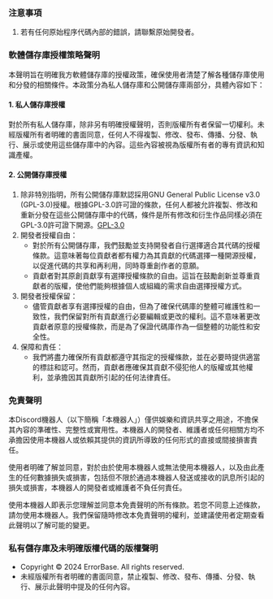 ### 注意事項
1. 若有任何原始程序代碼內部的錯誤，請聯繫原始開發者。  

### 軟體儲存庫授權策略聲明

本聲明旨在明確我方軟體儲存庫的授權政策，確保使用者清楚了解各種儲存庫使用和分發的相關條件。本政策分為私人儲存庫和公開儲存庫兩部分，具體內容如下：

#### 1. 私人儲存庫授權

對於所有私人儲存庫，除非另有明確授權聲明，否則版權所有者保留一切權利。未經版權所有者明確的書面同意，任何人不得複製、修改、發布、傳播、分發、執行、展示或使用這些儲存庫中的內容。這些內容被視為版權所有者的專有資訊和知識產權。

#### 2. 公開儲存庫授權

1. 除非特別指明，所有公開儲存庫默認採用GNU General Public License v3.0 (GPL-3.0)授權。根據GPL-3.0許可證的條款，任何人都被允許複製、修改和重新分發在這些公開儲存庫中的代碼，條件是所有修改和衍生作品同樣必須在GPL-3.0許可證下開源。[GPL-3.0](https://www.gnu.org/licenses/gpl-3.0.html)  
2. 開發者授權自由：
    - 對於所有公開儲存庫，我們鼓勵並支持開發者自行選擇適合其代碼的授權條款。這意味著每位貢獻者都有權力為其貢獻的代碼選擇一種開源授權，以促進代碼的共享和再利用，同時尊重創作者的意願。
    - 貢獻者對其原創貢獻享有選擇授權條款的自由。這旨在鼓勵創新並尊重貢獻者的版權，使他們能夠根據個人或組織的需求自由選擇授權方式。
3. 開發者授權保留：
    - 儘管貢獻者享有選擇授權的自由，但為了確保代碼庫的整體可維護性和一致性，我們保留對所有貢獻進行必要編輯或更改的權利。這不意味著更改貢獻者原意的授權條款，而是為了保證代碼庫作為一個整體的功能性和安全性。
4. 保障和責任：
    - 我們將盡力確保所有貢獻都遵守其指定的授權條款，並在必要時提供適當的標註和認可。然而，貢獻者應確保其貢獻不侵犯他人的版權或其他權利，並承擔因其貢獻所引起的任何法律責任。
  
### 免責聲明

本Discord機器人（以下簡稱「本機器人」）僅供娛樂和資訊共享之用途，不擔保其內容的準確性、完整性或實用性。本機器人的開發者、維護者或任何相關方均不承擔因使用本機器人或依賴其提供的資訊所導致的任何形式的直接或間接損害責任。

使用者明確了解並同意，對於由於使用本機器人或無法使用本機器人，以及由此產生的任何數據損失或損害，包括但不限於通過本機器人發送或接收的訊息所引起的損失或損害，本機器人的開發者或維護者不負任何責任。

使用本機器人即表示您理解並同意本免責聲明的所有條款。若您不同意上述條款，請勿使用本機器人。我們保留隨時修改本免責聲明的權利，並建議使用者定期查看此聲明以了解可能的變更。

### 私有儲存庫及未明確版權代碼的版權聲明

- Copyright © 2024 ErrorBase. All rights reserved.
- 未經版權所有者明確的書面同意，禁止複製、修改、發布、傳播、分發、執行、展示此聲明中提及的任何內容。
